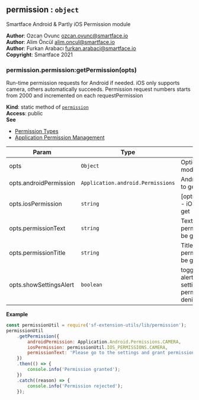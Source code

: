 <a name="module_permission"></a>

## permission : <code>object</code>

Smartface Android & Partly iOS Permission module

**Author**: Ozcan Ovunc <ozcan.ovunc@smartface.io>  
**Author**: Alim Öncül <alim.oncul@smartface.io>  
**Author**: Furkan Arabacı <furkan.arabaci@smartface.io>  
**Copyright**: Smartface 2021  
<a name="module_permission.permission_getPermission"></a>

### permission.permission:getPermission(opts)

Run-time permission requests for Android if needed. iOS only supports camera, others automatically succeeds.
Permission request numbers starts from 2000 and incremented on each requestPermission

**Kind**: static method of [<code>permission</code>](#module_permission)  
**Access**: public  
**See**

-   [Permission Types](http://ref.smartface.io/#!/api/Application.android.Permissions)
-   [Application Permission Management](https://developer.smartface.io/docs/application-permission-management)

| Param                  | Type                                         | Description                                                                |
| ---------------------- | -------------------------------------------- | -------------------------------------------------------------------------- |
| opts                   | <code>Object</code>                          | Options for the module                                                     |
| opts.androidPermission | <code>Application.android.Permissions</code> | Android permission to get                                                  |
| opts.iosPermission     | <code>string</code>                          | [opts.iosPermission] - iOS permission to get                               |
| opts.permissionText    | <code>string</code>                          | Text to show when permission cannot be granted                             |
| opts.permissionTitle   | <code>string</code>                          | Title to show when permission cannot be granted                            |
| opts.showSettingsAlert | <code>boolean</code>                         | toggle to show the alert to navigate to settings when permission is denied |

**Example**

```js
const permissionUtil = require('sf-extension-utils/lib/permission');
permissionUtil
	.getPermission({
		androidPermission: Application.Android.Permissions.CAMERA,
		iosPermission: permissionUtil.IOS_PERMISSIONS.CAMERA,
		permissionText: 'Please go to the settings and grant permission',
	})
	.then(() => {
		console.info('Permission granted');
	})
	.catch((reason) => {
		console.info('Permission rejected');
	});
```
